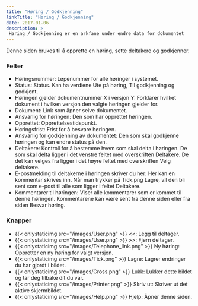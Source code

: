 ```yaml
---
title: "Høring / Godkjenning"
linkTitle: "Høring / Godkjenning"
date: 2017-01-06
description: >
 Høring / Godkjenning er en arkfane under endre data for dokumentet
---
```

Denne siden brukes til å opprette en høring, sette deltakere og godkjenner. 

### Felter

- Høringsnummer: Løpenummer for alle høringer i systemet.
- Status: Status. Kan ha verdiene Ute på høring, Til godkjenning og godkjent.
- Høringen gjelder dokumentnummer X i versjon Y: Forklarer hvilket dokument i hvilken versjon den valgte høringen gjelder for.
- Dokument: Link som åpner selve dokumentet.
- Ansvarlig for høringen: Den som har opprettet høringen.
- Opprettet: Opprettelsestidspunkt.
- Høringsfrist: Frist for å besvare høringen.
- Ansvarlig for godkjenning av dokumentet: Den som skal godkjenne høringen og kan endre status på den.
- Deltakere: Kontroll for å bestemme hvem som skal delta i høringen. De som skal delta ligger i det venstre feltet med overskriften Deltakere. De det kan velges fra ligger i det høyre feltet med overskriften Velg deltakere.
- E-postmelding til deltakerne i høringen skriver du her: Her kan en kommentar skrives inn. Når man trykker på Tick.png Lagre, vil den bli sent som e-post til alle som ligger i feltet Deltakere.
- Kommentarer til høringen: Viser alle kommentarer som er kommet til denne høringen. Kommentarene kan være sent fra denne siden eller fra siden Besvar høring.

### Knapper

- {{< onlystaticimg src="/images/User.png" >}} <<: Legg til deltager.
- {{< onlystaticimg src="/images/User.png" >}} >>: Fjern deltager.
- {{< onlystaticimg src="/images/Telephone_link.png" >}} Ny høring: Oppretter en ny høring for valgt versjon.
- {{< onlystaticimg src="/images/Tick.png" >}} Lagre: Lagrer endringer du har gjordt i bildet.
- {{< onlystaticimg src="/images/Cross.png" >}} Lukk: Lukker dette bildet og tar deg tilbake dit du var.
- {{< onlystaticimg src="/images/Printer.png" >}} Skriv ut: Skriver ut det aktive skjermbildet.
- {{< onlystaticimg src="/images/Help.png" >}} Hjelp: Åpner denne siden.
